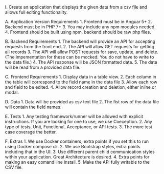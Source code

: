 I. Create an application that displays the given data from a csv file and allows full editing functionality.
	
  A. Application Version Requirements
	1. Frontend must be in Anguar 5+
	2. Backend must be in PHP 7+
	3. You may include any npm modules needed.
	4. Frontend should be built using npm, backend should be raw php files.

  B. Backend Requirements
	1. The backend will provide an API for accepting requests from the front end.
	2. The API will allow GET requests for getting all records 
	3. The API will allow POST requests for save, update, and delete. 
	   (The impementation for these can be mocked. You do not have to write to the data file.)
	4. The API response will be JSON formatted data.
	5. The data will be read from a provided data file.

  C. Frontend Requirements
	1. Display data in a table view.
	2. Each column in the table will correspond to the field name in the data file
	3. Allow each row and field to be edited.
 	4. Allow record creation and deletion, either inline or modal.
  
  D. Data
	1. Data will be provided as csv text file
	2. The fist row of the data file will contain the field names.

  E. Tests
  	1. Any testing framework/runner will be allowed with explicit instructions. If you are looking for one to use, we use Coeception.
  	2. Any type of tests, Unit, Functional, Acceptance, or API tests.
  	3. The more test case coverage the better.
  
  F. Extras
	1. We use Docker containers, extra points if you set this to run using Docker compose cli.
	2. We use Bootstrap styles, extra points including that in the UI.
	3. Use different parent child communication styles within your application. Great Architecture is desired.
	4. Extra points for making an easy comand line install. 
	5. Make the API fully writable to the CSV file.

	